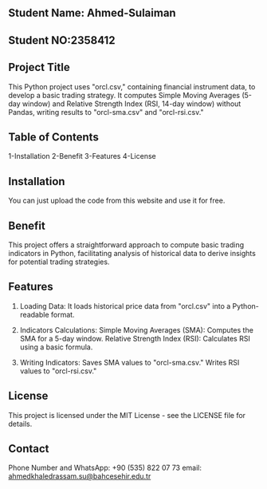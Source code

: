 ## Student Name: Ahmed-Sulaiman
## Student NO:2358412 

## Project Title
This Python project uses "orcl.csv," containing financial instrument data, to develop a basic trading strategy. It computes Simple Moving Averages (5-day window) and Relative Strength Index (RSI, 14-day window) without Pandas, writing results to "orcl-sma.csv" and "orcl-rsi.csv."

## Table of Contents
1-Installation
2-Benefit
3-Features
4-License


## Installation
You can just upload the code from this website and use it for free.

## Benefit
This project offers a straightforward approach to compute basic trading indicators in Python, facilitating analysis of historical data to derive insights for potential trading strategies.

## Features

1) Loading Data:
It loads historical price data from "orcl.csv" into a Python-readable format.

2) Indicators Calculations:
Simple Moving Averages (SMA): Computes the SMA for a 5-day window.
Relative Strength Index (RSI): Calculates RSI using a basic formula.

3) Writing Indicators:
Saves SMA values to "orcl-sma.csv."
Writes RSI values to "orcl-rsi.csv."

## License
This project is licensed under the MIT License - see the LICENSE file for details.

## Contact
Phone Number and WhatsApp: +90 (535) 822 07 73
email: ahmedkhaledrassam.su@bahcesehir.edu.tr
